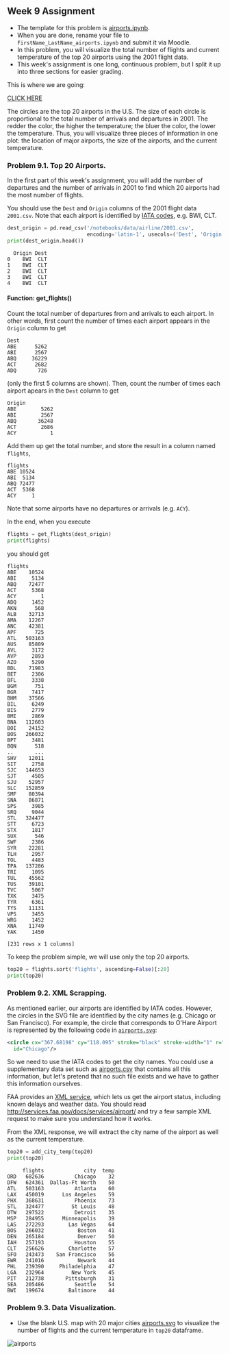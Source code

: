## Week 9 Assignment

- The template for this problem is [airports.ipynb](airports.ipynb).
- When you are done, rename your file to `FirstName_LastName_airports.ipynb`
  and submit it via Moodle.
- In this problem, you will visualize the total number of flights
  and current temperature of the top 20 airports 
  using the 2001 flight data.
- This week's assignment is one long, continuous problem,
  but I split it up into three sections for easier grading.

This is where we are going:

[CLICK HERE](https://rawgit.com/INFO490/spring2015/master/week09/images/top20.svg)

The circles are the top 20 airports in the U.S.
  The size of each circle is proportional to the total number of
  arrivals and departures in 2001.
  The redder the color, the higher the temperature;
  the bluer the color, the lower the temperature.
  Thus, you will visualize three pieces of information in one plot:
  the location of major airports, the size of the airports,
  and the current temperature.

### Problem 9.1. Top 20 Airports.

In the first part of this week's assignment,
  you will add the number of departures and the number of arrivals in 2001
  to find which 20 airports had the most number of flights.

You should use the `Dest` and `Origin` columns of the 2001 flight data `2001.csv`.
  Note that each airport is identified by
  [IATA codes](http://en.wikipedia.org/wiki/International_Air_Transport_Association_code),
  e.g. BWI, CLT.

```python
dest_origin = pd.read_csv('/notebooks/data/airline/2001.csv',
                          encoding='latin-1', usecols=('Dest', 'Origin'))
print(dest_origin.head())
```

```text
  Origin Dest
0    BWI  CLT
1    BWI  CLT
2    BWI  CLT
3    BWI  CLT
4    BWI  CLT
```

#### Function: get\_flights()

Count the total number of departures from and arrivals to each airport.
  In other words, first count the number of times each airport appears in the
  `Origin` column to get

```text
Dest
ABE      5262
ABI      2567
ABQ     36229
ACT      2682
ADQ       726
```

  (only the first 5 columns are shown).
  Then, count the number of times each airport apears
  in the `Dest` column to get

```text
Origin
ABE        5262
ABI        2567
ABQ       36248
ACT        2686
ACY           1
```

Add them up get the total number, and store the result in a column named `flights`,

```text
flights
ABE 10524
ABI  5134
ABQ 72477
ACT  5368
ACY     1
```

Note that some airports have no departures or arrivals (e.g.  `ACY`).

In the end, when you execute

```python
flights = get_flights(dest_origin)
print(flights)
```

you should get

```text
flights
ABE    10524
ABI     5134
ABQ    72477
ACT     5368
ACY        1
ADQ     1452
AKN      568
ALB    32713
AMA    12267
ANC    42381
APF      725
ATL   503163
AUS    85809
AVL     3172
AVP     2893
AZO     5290
BDL    71983
BET     2306
BFL     3338
BGM      751
BGR     7417
BHM    37566
BIL     6249
BIS     2779
BMI     2869
BNA   112603
BOI    24152
BOS   266032
BPT     3481
BQN      518
..       ...
SHV    12011
SIT     2758
SJC   144653
SJT     4505
SJU    52957
SLC   152859
SMF    80394
SNA    86871
SPS     3985
SRQ     9044
STL   324477
STT     6723
STX     1817
SUX      546
SWF     2386
SYR    22281
TLH     2957
TOL     4483
TPA   137286
TRI     1095
TUL    45562
TUS    39101
TVC     5067
TXK     3475
TYR     6361
TYS    11131
VPS     3455
WRG     1452
XNA    11749
YAK     1450

[231 rows x 1 columns]
```

To keep the problem simple, we will use only the top 20 airports.

```python
top20 = flights.sort('flights', ascending=False)[:20]
print(top20)
```

### Problem 9.2. XML Scrapping.

As mentioned earlier, our airports are identified by IATA codes.
  However, the circles in the SVG file are identified by the city names
  (e.g. Chicago or San Francisco).
  For example, the circle that corresponds to O'Hare Airport is represented
  by the following code in
  [`airports.svg`](https://raw.githubusercontent.com/INFO490/spring2015/master/week09/images/airports.svg):

```xml
<circle cx="367.68198" cy="118.095" stroke="black" stroke-width="1" r="5" fill="red"
  id="Chicago"/>
```                                   

So we need to use the IATA codes to get the city names.
  You could use a supplementary data set such as
  [airports.csv](http://stat-computing.org/dataexpo/2009/supplemental-data.html)
  that contains all this information, but let's pretend that no such
  file exists and we have to gather this information ourselves.
                                                 
FAA provides an [XML service](http://services.faa.gov/docs/services/airport/),
  which lets us get the airport status, including known delays and weather data.
  You should read http://services.faa.gov/docs/services/airport/ and
  try a few sample XML request to make sure you understand how it works.
                                                         
From the XML response, we will extract the city name of the airport as well as
  the current temperature.

```python
top20 = add_city_temp(top20)
print(top20)
```

```text
     flights             city  temp
ORD   682636          Chicago    32
DFW   624361  Dallas-Ft Worth    50
ATL   503163          Atlanta    60
LAX   450019      Los Angeles    59
PHX   368631          Phoenix    73
STL   324477         St Louis    48
DTW   297522          Detroit    35
MSP   284955      Minneapolis    39
LAS   272293        Las Vegas    64
BOS   266032           Boston    41
DEN   265184           Denver    50
IAH   257193          Houston    55
CLT   256626        Charlotte    57
SFO   243473    San Francisco    56
EWR   241016           Newark    44
PHL   239390     Philadelphia    47
LGA   232964         New York    45
PIT   212738       Pittsburgh    31
SEA   205486          Seattle    54
BWI   199674        Baltimore    44
```

### Problem 9.3. Data Visualization.

- Use the blank U.S. map with 20 major cities
  [airports.svg](https://rawgit.com/INFO490/spring2015/master/week09/images/airports.svg)
  to visualize the number of flights and the current temperature
  in `top20` dataframe.

![airports](https://rawgit.com/INFO490/spring2015/master/week09/images/airports.svg)
